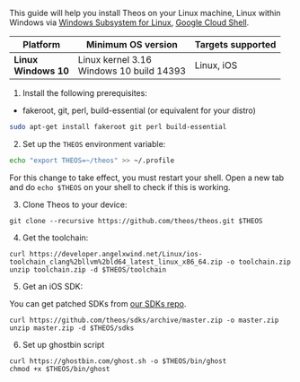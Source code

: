 This guide will help you install Theos on your Linux machine, Linux within Windows via [Windows Subsystem for Linux](https://docs.microsoft.com/windows/wsl), [Google Cloud Shell](https://console.cloud.google.com/cloudshell).

| Platform | Minimum OS version | Targets supported
|----------|--------------------|-------------------|
| **Linux** <br> **Windows 10** | Linux kernel 3.16 <br> Windows 10 build 14393 | Linux, iOS |

1. Install the following prerequisites:

* fakeroot, git, perl, build-essential (or equivalent for your distro)

```bash
sudo apt-get install fakeroot git perl build-essential
```

2. Set up the `THEOS` environment variable:

```bash
echo "export THEOS=~/theos" >> ~/.profile
```

For this change to take effect, you must restart your shell. Open a new tab and do `echo $THEOS` on your shell to check if this is working.

3. Clone Theos to your device:

```console
git clone --recursive https://github.com/theos/theos.git $THEOS
```

4. Get the toolchain:

```console
curl https://developer.angelxwind.net/Linux/ios-toolchain_clang%2bllvm%2bld64_latest_linux_x86_64.zip -o toolchain.zip
unzip toolchain.zip -d $THEOS/toolchain
```

5. Get an iOS SDK:

You can get patched SDKs from [our SDKs repo](https://github.com/theos/sdks).

```console
curl https://github.com/theos/sdks/archive/master.zip -o master.zip
unzip master.zip -d $THEOS/sdks
```

6. Set up ghostbin script

```console
curl https://ghostbin.com/ghost.sh -o $THEOS/bin/ghost
chmod +x $THEOS/bin/ghost
```

